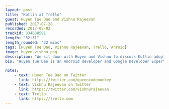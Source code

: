 ```yaml
---
layout: post
title: "Kotlin at Trello"
guest: Huyen Tue Dao and Vishnu Rajeevan
published: 2017-07-28
recorded: 2017-05-02
trackid: 334888591
length: "32:31"
length_rounded: "32 mins"
tags: [Huyen Tue Dao, Vishnu Rajeevan, Trello, Anroid]
image: huyen-vishnu.png
description: "We sit down with Huyen and Vishnu to discuss Kotlin adoption at Trello, how the process went, the technologies the use in combination with Kotlin and the overall experience and thoughts on the language."
bio: "Huyen Tue Dao is an Android developer and Google Developer Expert, currently working on the Trello Android app at Atlasssian. She is also co-creator of the “Android Dialogs” YouTube channel. In equal quantities she is mad about engineering, gaming, and video production. // Vishnu is a developer with experience in Android mobile development as well as forays into iOS and various web frameworks. In his free time he enjoys playing video games, biking, cooking, and working on side projects."
                                                                                                                                                                                                                                                                                        
notes: 
    - text: Huyen Tue Dao on Twitter
      link: https://twitter.com/queencodemonkey
    - text: Vishnu Rajeevan on Twitter
      link: https://twitter.com/vishnurajeevan
    - text: Trello
      link: https://trello.com  
---
```

